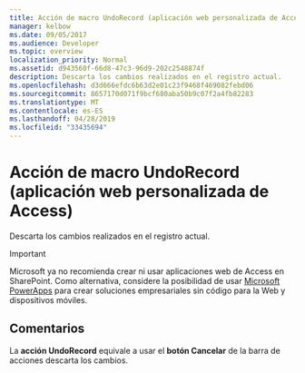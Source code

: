 ```yaml
---
title: Acción de macro UndoRecord (aplicación web personalizada de Access)
manager: kelbow
ms.date: 09/05/2017
ms.audience: Developer
ms.topic: overview
localization_priority: Normal
ms.assetid: d943560f-66d8-47c3-96d9-202c2548874f
description: Descarta los cambios realizados en el registro actual.
ms.openlocfilehash: d3d666efdc6b63d2e01c23f9468f469082febd06
ms.sourcegitcommit: 8657170d071f9bcf680aba50b9c07f2a4fb82283
ms.translationtype: MT
ms.contentlocale: es-ES
ms.lasthandoff: 04/28/2019
ms.locfileid: "33435694"
---
```

# <a name="undorecord-macro-action-access-custom-web-app"></a>Acción de macro UndoRecord (aplicación web personalizada de Access)

Descarta los cambios realizados en el registro actual.
  
> [!IMPORTANT]
> Microsoft ya no recomienda crear ni usar aplicaciones web de Access en SharePoint. Como alternativa, considere la posibilidad de usar [Microsoft PowerApps](https://powerapps.microsoft.com/en-us/) para crear soluciones empresariales sin código para la Web y dispositivos móviles. 
  
## <a name="remarks"></a>Comentarios

La **acción UndoRecord** equivale a usar el **botón Cancelar** de la barra de acciones descarta los cambios. 
  

